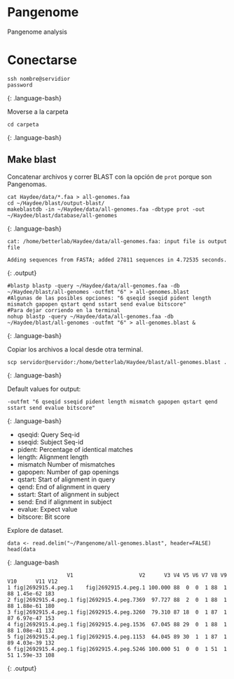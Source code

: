 # Pangenome

Pangenome analysis


# Conectarse

~~~
ssh nombre@servidior
password
~~~
{: .language-bash}

Moverse a la carpeta

~~~
cd carpeta
~~~
{: .language-bash}


## Make blast

Concatenar archivos y correr BLAST con la opción de `prot` porque son Pangenomas.

~~~
cat Haydee/data/*.faa > all-genomes.faa
cd ~/Haydee/blast/output-blast/
makeblastdb -in ~/Haydee/data/all-genomes.faa -dbtype prot -out ~/Haydee/blast/database/all-genomes
~~~
{: .language-bash}

~~~
cat: /home/betterlab/Haydee/data/all-genomes.faa: input file is output file

Adding sequences from FASTA; added 27811 sequences in 4.72535 seconds.
~~~
{: .output}

~~~
#blastp blastp -query ~/Haydee/data/all-genomes.faa -db ~/Haydee/blast/all-genomes -outfmt "6" > all-genomes.blast
#Algunas de las posibles opciones: "6 qseqid sseqid pident length mismatch gapopen qstart qend sstart send evalue bitscore"
#Para dejar corriendo en la terminal
nohup blastp -query ~/Haydee/data/all-genomes.faa -db ~/Haydee/blast/all-genomes -outfmt "6" > all-genomes.blast &
~~~
{: .language-bash}

Copiar los archivos a local desde otra terminal.
~~~
scp servidor@servidor:/home/betterlab/Haydee/blast/all-genomes.blast .
~~~
{: .language-bash}

Default values for output:
~~~
-outfmt "6 qseqid sseqid pident length mismatch gapopen qstart qend sstart send evalue bitscore"
~~~
{: .language-bash}

  * qseqid: Query Seq-id
  * sseqid: Subject Seq-id
  * pident: Percentage of identical matches
  * length: Alignment length
  * mismatch Number of mismatches
  * gapopen: Number of gap openings
  * qstart: Start of alignment  in query
  * qend: End of alignment in query
  * sstart: Start of alignment in subject
  * send: End if alignment in subject
  * evalue: Expect value
  * bitscore: Bit score
  
Explore de dataset.

~~~
data <- read.delim("~/Pangenome/all-genomes.blast", header=FALSE)
head(data
~~~
{: .language-bash

~~~
                   V1                     V2      V3 V4 V5 V6 V7 V8 V9 V10      V11 V12
1 fig|2692915.4.peg.1    fig|2692915.4.peg.1 100.000 88  0  0  1 88  1  88 1.45e-62 183
2 fig|2692915.4.peg.1 fig|2692915.4.peg.7369  97.727 88  2  0  1 88  1  88 1.88e-61 180
3 fig|2692915.4.peg.1 fig|2692915.4.peg.3260  79.310 87 18  0  1 87  1  87 6.97e-47 153
4 fig|2692915.4.peg.1 fig|2692915.4.peg.1536  67.045 88 29  0  1 88  1  88 1.08e-41 132
5 fig|2692915.4.peg.1 fig|2692915.4.peg.1153  64.045 89 30  1  1 87  1  89 4.03e-39 132
6 fig|2692915.4.peg.1 fig|2692915.4.peg.5246 100.000 51  0  0  1 51  1  51 1.59e-33 108
~~~
{: .output}

